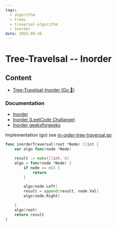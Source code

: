 ```yaml
---
tags:
  - algorithm
  - trees
  - traversal-algorithm
  - inorder
date: 2025-09-26
---
```

Tree-Travelsal -- Inorder
=========

Content
---------------

* [Tree-Travelsal-Inorder (Go 🦫)](Tree-Travelsal-Inorder%20(Go%20🦫).md)

### Documentation 

* [Inorder](https://en.wikipedia.org/wiki/Tree_traversal#In-order_implementation)
* [Inorder (LeetCode Challange)](https://leetcode.com/problems/binary-tree-inorder-traversal/description/)
* [Inorder geeksforgeeks](https://www.geeksforgeeks.org/dsa/inorder-traversal-of-binary-tree/)


Implementation (go) see [in-order-tree-traversal.go](in-order-tree-traversal.go)

```go
func inorderTraversal(root *Node) []int {
	var algo func(node *Node)

	result := make([]int, 0)
	algo = func(node *Node) {
		if node == nil {
			return
		}

		algo(node.Left)
		result = append(result, node.Val)
		algo(node.Right)

	}
	algo(root)
	return result
}
```
